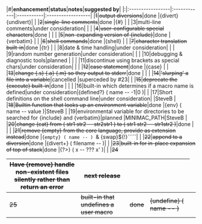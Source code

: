 |#|<b>enhancement</b>|<b>status</b>|<b>notes</b>|<b>suggested by</b>|
|:|:-----------------|:------------|:-----------|:------------------|
|<s>1</s>|<s>output diversions</s>|done         |{divert} {undivert}|                   |
|<s>2</s>|<s>single-line comments</s>|done         |{#}         |                   |
|3|multi-line comments|under consideration|            |                   |
|<s>4</s>|<s>user-configurable special characters</s>|done         |            |                   |
|<s>5</s>|<s>non-expanding version of {include}</s>|done         |{verbatim}  |                   |
|<s>6</s>|<s>shell commands</s>|done         |{shell}     |                   |
|<s>7</s>|<s>character translation built-in</s>|done         |{tr}        |                   |
|8|date & time handling|under consideration|            |                   |
|9|random number generation|under consideration|            |                   |
|10|debugging & diagnostic tools|planned      |            |                   |
|11|discontinue using brackets as special chars|under consideration|            |                   |
|<s>12</s>|<s>case statement</s>|done         |{case}      |                   |
|<s>13</s>|<s>change {.s} {.a} {.m} so they output to stderr</s>|done         |            |                   |
|<s>14</s>|<s>'slurping' a file into a variable</s>|cancelled    |superceded by #23|                   |
|<s>15</s>|<s>deprecate the {execute} built-in</s>|done         |            |                   |
|16|built-in which determines if a macro name is defined|under consideration|{defined?} ( name -- -1|0 )|                   |
|17|Short definitions on the shell command line|under consideration|            |SteveB             |
|<s>18</s>|<s>Builtin function that looks up an environment variable</s>|done         |{env} ( name -- value )|SteveB             |
|19|environmental variable for directories to be searched for {include} and {verbatim}|planned      |MINIMAC\_PATH|SteveB             |
|<s>20</s>|<s>change {cat} from ( str1 str2 -- str2str1 ) to ( str1 str2 -- str1str2 )</s>|done         |            |                   |
|<s>21</s>|<s>remove {empty} from the core language, provide as extension instead</s>|done         |`````{empty} ( name -- ) `````& {swap}${!}`````|                   |
|<s>22</s>|<s>append to a diversion</s>|done         |{divert+} ( filename -- )|                   |
|<s>23</s>|<s>built-in for in-place expansion of top of stack</s>|done         |{?>} ( x -- ??? x' )|                   |
|<s>24<table><thead><th><s>Have {remove} handle non-existent files silently rather than return an error</s></th><th>next release </th><th>            </th><th>                   </th></thead><tbody>
<tr><td><s>25</s></td><td><s>built-in that undefines a user macro</s></td><td>done         </td><td>{undefine} ( name -- )</td><td>                   </td></tr>